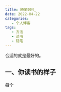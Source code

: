 ```yaml
---
title: 随笔004_
date: 2022-04-22 
categories:
   - 个人博客
tags: 
   - 方法
   - 读书
   - 随笔
---
```

合适的就是最好的。
<!-- more -->

## 一、你读书的样子

每个